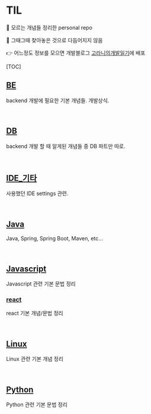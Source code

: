# TIL
👀 모르는 개념들 정리한 personal repo

🌱 그때그때 찾아놓은 것으로 다듬어지지 않음 

👉 어느정도 정보를 모으면 개발블로그 [고라니의개발일기](https://mand2.github.io/)에 배포



[TOC]

## [BE](https://github.com/mand2/TIL/tree/master/BE)

backend 개발에 필요한 기본 개념들. 개발상식.

<br>

## [DB](https://github.com/mand2/TIL/tree/master/DB)

backend 개발 할 때 알게된 개념들 중 DB 파트만 따로.

<br>


## [IDE_기타](https://github.com/mand2/TIL/tree/master/IDE_기타)

사용했던 IDE settings 관련.

<br>


## [Java](https://github.com/mand2/TIL/tree/master/Java)

Java, Spring, Spring Boot, Maven, etc...

<br>


## [Javascript](https://github.com/mand2/TIL/tree/master/Javascript)

Javascript 관련 기본 문법 정리

### [react](https://github.com/mand2/TIL/tree/master/Javascript/react)

react 기본 개념/문법 정리

<br>


## [Linux](https://github.com/mand2/TIL/tree/master/Linux)

Linux 관련 기본 개념 정리

<br>

## [Python](https://github.com/mand2/TIL/tree/master/Python)

Python 관련 기본 문법 정리

<br>















